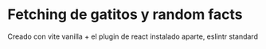 # Fetching de gatitos y random facts

Creado con vite vanilla + el plugin de react instalado aparte, eslintr standard
